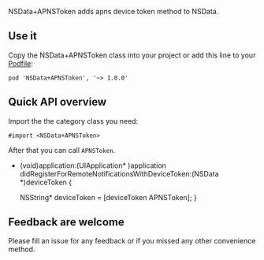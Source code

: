 NSData+APNSToken adds apns device token method to NSData.

## Use it

Copy the NSData+APNSToken class into your project or add this line to your [Podfile](http://cocoapods.org/):

	pod 'NSData+APNSToken', '~> 1.0.0'

## Quick API overview

Import the the category class you need:

	#import <NSData+APNSToken>

After that you can call `APNSToken`.

- (void)application:(UIApplication* )application didRegisterForRemoteNotificationsWithDeviceToken:(NSData *)deviceToken {

  NSString* deviceToken = [deviceToken APNSToken];
}


## Feedback are welcome

Please fill an issue for any feedback or if you missed any other convenience method.
